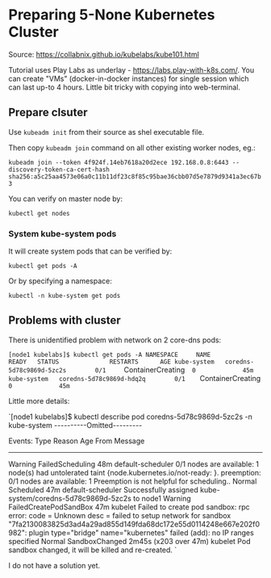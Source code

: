 # Preparing 5-None Kubernetes Cluster

Source: https://collabnix.github.io/kubelabs/kube101.html

Tutorial uses Play Labs as underlay - https://labs.play-with-k8s.com/. You can create "VMs" (docker-in-docker instances) for single session which can last up-to 4 hours.
Little bit tricky with copying into web-terminal.

## Prepare clsuter

Use `kubeadm init` from their source as shel executable file.

Then copy `kubeadm join` command on all other existing worker nodes, eg.:

`kubeadm join --token 4f924f.14eb7618a20d2ece 192.168.0.8:6443 --discovery-token-ca-cert-hash  sha256:a5c25aa4573e06a0c11b11df23c8f85c95bae36cbb07d5e7879d9341a3ec67b3
`

You can verify on master node by:

`kubectl get nodes`

### System kube-system pods

It will create system pods that can be verified by:

`kubectl get pods -A`

Or by specifying a namespace:

`kubectl -n kube-system get pods`

## Problems with cluster

There is unidentified problem with network on 2 core-dns pods:

`[node1 kubelabs]$ kubectl get pods -A
NAMESPACE     NAME                            READY   STATUS              RESTARTS      AGE
kube-system   coredns-5d78c9869d-5zc2s        0/1     `ContainerCreating`   0             45m
kube-system   coredns-5d78c9869d-hdq2q        0/1     `ContainerCreating`   0             45m`

Little more details:

`[node1 kubelabs]$ kubectl describe pod coredns-5d78c9869d-5zc2s -n kube-system 
----------Omitted---------

Events:
  Type     Reason                  Age                    From               Message
  ----     ------                  ----                   ----               -------
  Warning  FailedScheduling        48m                    default-scheduler  0/1 nodes are available: 1 node(s) had untolerated taint {node.kubernetes.io/not-ready: }. preemption: 0/1 nodes are available: 1 Preemption is not helpful for scheduling..
  Normal   Scheduled               47m                    default-scheduler  Successfully assigned kube-system/coredns-5d78c9869d-5zc2s to node1
  Warning  FailedCreatePodSandBox  47m                    kubelet            Failed to create pod sandbox: rpc error: code = Unknown desc = failed to setup network for sandbox "7fa2130083825d3ad4a29ad855d149fda68dc172e55d0114248e667e202f0982": plugin type="bridge" name="kubernetes" failed (add): no IP ranges specified
  Normal   SandboxChanged          2m45s (x203 over 47m)  kubelet            Pod sandbox changed, it will be killed and re-created.
`

I do not have a solution yet.
